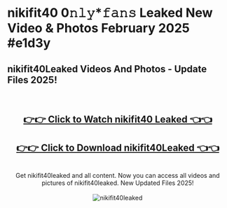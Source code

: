 # nikifit40 0𝚗𝚕𝚢*𝚏𝚊𝚗𝚜 Leaked New Video & Photos February 2025 #e1d3y

<h2>nikifit40Leaked Videos And Photos - Update Files 2025!</h2>
<br>
<div align="center">
<h2><a href="https://mediaupload.pro?title=nikifit40&ref=11F" rel="nofollow">👉👉 Click to Watch nikifit40 Leaked 👈👈</a></h2>
<h2><a href="https://mediaupload.pro?title=nikifit40&ref=11F" rel="nofollow">👉👉 Click to Download nikifit40Leaked 👈👈</a></h2>
<br>
Get nikifit40leaked and all content. Now you can access all videos and pictures of nikifit40leaked. New Updated Files 2025!
<br>
<br>
<a href="https://mediaupload.pro?title=nikifit40&ref=11F" rel="nofollow" data-target="animated-image.originalLink"><img src="https://i.ibb.co/Gkj2r4b/banner.png" alt="nikifit40leaked" style="max-width: 100%; display: inline-block;" data-target="animated-image.originalImage"></a>
</div>
<br>

